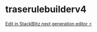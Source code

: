 # traserulebuilderv4

[Edit in StackBlitz next generation editor ⚡️](https://stackblitz.com/~/github.com/pramodkollak/traserulebuilderv4)